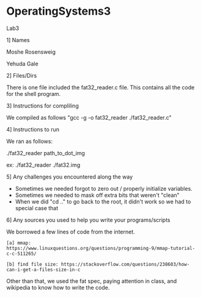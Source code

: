 # OperatingSystems3
Lab3

1] Names

Moshe Rosensweig

Yehuda Gale

2] Files/Dirs

There is one file included the fat32_reader.c file. This contains all the code for the shell program.

3] Instructions for compliling

We compiled as follows "gcc -g -o fat32_reader ./fat32_reader.c"

4] Instructions to run

We ran as follows:

./fat32_reader path_to_dot_img

ex: ./fat32_reader ./fat32.img

5] Any challenges you encountered along the way

- Sometimes we needed forgot to zero out / properly initialize variables.
- Sometimes we needed to mask off extra bits that weren't "clean"
- When we did "cd .." to go back to the root, it didn't work so we had to special case that


6] Any sources you used to help you write your programs/scripts

We borrowed a few lines of code from the internet. 

	[a] mmap: 			https://www.linuxquestions.org/questions/programming-9/mmap-tutorial-c-c-511265/
	
	[b] find file size: https://stackoverflow.com/questions/238603/how-can-i-get-a-files-size-in-c
	
Other than that, we used the fat spec, paying attention in class, and wikipedia to know how to write the code. 

